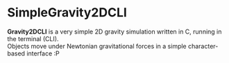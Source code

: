 # SimpleGravity2DCLI
**Gravity2DCLI** is a very simple 2D gravity simulation written in C, running in the terminal (CLI).  
Objects move under Newtonian gravitational forces in a simple character-based interface :P
